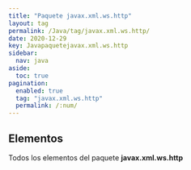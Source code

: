 ```yaml
---
title: "Paquete javax.xml.ws.http"
layout: tag
permalink: /Java/tag/javax.xml.ws.http/
date: 2020-12-29
key: Javapaquetejavax.xml.ws.http
sidebar: 
  nav: java
aside: 
  toc: true
pagination: 
  enabled: true
  tag: "javax.xml.ws.http"
  permalink: /:num/
---
```


<h2>Elementos</h2>
Todos los elementos del paquete <strong>javax.xml.ws.http</strong>
